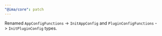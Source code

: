```yaml
---
"@ima/core": patch
---
```


Renamed `AppConfigFunctions` -> `InitAppConfig` and `PluginConfigFunctions` -> `InitPluginConfig` types.
